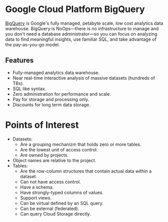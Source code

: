 # Google Cloud Platform BigQuery

[BigQuery](https://cloud.google.com/bigquery/what-is-bigquery) is Google's fully managed, petabyte scale, low cost analytics data warehouse. BigQuery is NoOps—there is no infrastructure to manage and you don't need a database administrator—so you can focus on analyzing data to find meaningful insights, use familiar SQL, and take advantage of the pay-as-you-go model.

## Features

* Fully-managed analytics data warehouse.
* Near real-time interactive analysis of massive datasets (hundreds of TBs).
* SQL like syntax.
* Zero administration for performance and scale.
* Pay for storage and processing only.
* Discounts for long term data storage.

# Points of Interest

* Datasets:
  * Are a grouping mechanizm that holds zero or more tables.
  * Are the lowest unit of access control.
  * Are owned by projects.
* Object names are relative to the project.
* Tables:
  * Are the row-column structures that contain actual data within a dataset.
  * Can not have access control.
  * Have a schema.
  * Have strongly-typed columns of values.
  * Support views.
  * Can be virtual defined by an SQL query.
  * Can be external (federated).
  * Can query Cloud Storage directly.
